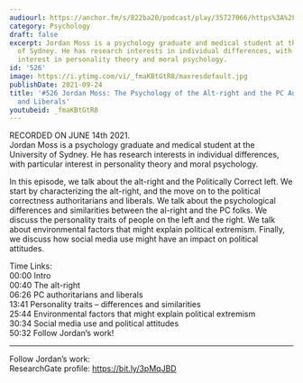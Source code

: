 ```yaml
---
audiourl: https://anchor.fm/s/822ba20/podcast/play/35727066/https%3A%2F%2Fd3ctxlq1ktw2nl.cloudfront.net%2Fstaging%2F2021-5-18%2F26972593-438e-eb49-42a3-90522cb80c2e.m4a
category: Psychology
draft: false
excerpt: Jordan Moss is a psychology graduate and medical student at the University
  of Sydney. He has research interests in individual differences, with particular
  interest in personality theory and moral psychology.
id: '526'
image: https://i.ytimg.com/vi/_fmaKBtGtR8/maxresdefault.jpg
publishDate: 2021-09-24
title: '#526 Jordan Moss: The Psychology of the Alt-right and the PC Authoritarians
  and Liberals'
youtubeid: _fmaKBtGtR8
---
```

<div class="timelinks">

RECORDED ON JUNE 14th 2021.  
Jordan Moss is a psychology graduate and medical student at the University of Sydney. He has research interests in individual differences, with particular interest in personality theory and moral psychology.

In this episode, we talk about the alt-right and the Politically Correct left.  We start by characterizing the alt-right, and the move on to the political correctness authoritarians and liberals. We talk about the psychological differences and similarities between the al-right and the PC folks. We discuss the personality traits of people on the left and the right. We talk about environmental factors that might explain political extremism. Finally, we discuss how social media use might have an impact on political attitudes.

Time Links:  
<time>00:00</time> Intro  
<time>00:40</time> The alt-right  
<time>06:26</time> PC authoritarians and liberals  
<time>13:41</time> Personality traits – differences and similarities  
<time>25:44</time> Environmental factors that might explain political extremism  
<time>30:34</time> Social media use and political attitudes  
<time>50:32</time> Follow Jordan’s work!

---

Follow Jordan’s work:  
ResearchGate profile: https://bit.ly/3pMqJBD
</div>

